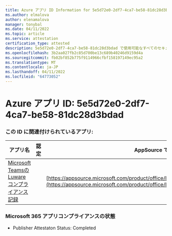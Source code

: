 ```yaml
---
title: Azure アプリ ID Information for 5e5d72e0-2df7-4ca7-be58-81dc28d3bdad
ms.author: elmalova
author: elenamalova
manager: tonybal
ms.date: 04/11/2022
ms.topic: article
ms.service: attestation
certification_type: attested
description: 5e5d72e0-2df7-4ca7-be58-81dc28d3bdad で使用可能なすべてのセキュリティとコンプライアンス情報。
ms.openlocfilehash: 3b2aa027fb2c85d700be13c689b40246d9159d4a
ms.sourcegitcommit: fb02bf852b775f9114966cfbf158197149ec95a2
ms.translationtype: MT
ms.contentlocale: ja-JP
ms.lasthandoff: 04/11/2022
ms.locfileid: "64773052"
---
```

# <a name="azure-app-id-5e5d72e0-2df7-4ca7-be58-81dc28d3bdad"></a>Azure アプリ ID: 5e5d72e0-2df7-4ca7-be58-81dc28d3bdad


### <a name="apps-associated-with-this-id"></a>この ID に関連付けられているアプリ:
| **アプリ名** | **認定** | **AppSource で表示する** |
|--------------|---------------|-----------------------|
| [Microsoft Teamsの Luware コンプライアンス記録](../forward/luwareagzurich.recording_azure_marketplace.md) |  | [https://appsource.microsoft.com/product/office/luwareagzurich.recording_azure_marketplace](https://appsource.microsoft.com/product/office/luwareagzurich.recording_azure_marketplace) |

### <a name="microsoft-365-app-compliance-status"></a>Microsoft 365 アプリコンプライアンスの状態
- Publisher Attestaton Status: Completed
